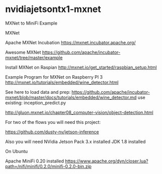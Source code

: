 # nvidiajetsontx1-mxnet
MXNet to MiniFi Example

MXNet 

Apache MXNet Incubation https://mxnet.incubator.apache.org/

Awesome MXNet https://github.com/apache/incubator-mxnet/tree/master/example 

Install MXNet on Raspian http://mxnet.io/get_started/raspbian_setup.html

Example Program for MXNet on Raspberry PI 3 http://mxnet.io/tutorials/embedded/wine_detector.html

See here to load data and prep:  https://github.com/apache/incubator-mxnet/blob/master/docs/tutorials/embedded/wine_detector.md
use existing:  inception_predict.py

http://gluon.mxnet.io/chapter08_computer-vision/object-detection.html


For two of the flows you will need this project:

https://github.com/dusty-nv/jetson-inference

Also you will need NVidia Jetson Pack 3.x installed
JDK 1.8 installed

On Ubuntu

Apache MiniFi 0.20 installed
https://www.apache.org/dyn/closer.lua?path=/nifi/minifi/0.2.0/minifi-0.2.0-bin.zip
